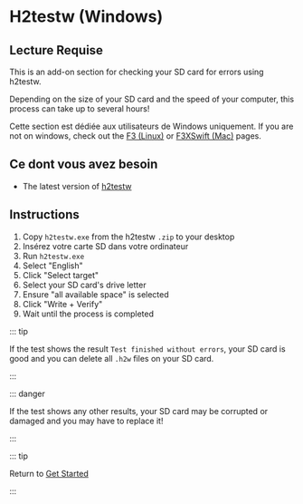 # H2testw (Windows)

## Lecture Requise

This is an add-on section for checking your SD card for errors using h2testw.

Depending on the size of your SD card and the speed of your computer, this process can take up to several hours!

Cette section est dédiée aux utilisateurs de Windows uniquement. If you are not on windows, check out the [F3 (Linux)](f3-\(linux\)) or [F3XSwift (Mac)](f3xswift-\(mac\)) pages.

## Ce dont vous avez besoin

- The latest version of [h2testw](https://www.heise.de/ct/Redaktion/bo/downloads/h2testw_1.4.zip)

## Instructions

1. Copy `h2testw.exe` from the h2testw `.zip` to your desktop
2. Insérez votre carte SD dans votre ordinateur
3. Run `h2testw.exe`
4. Select "English"
5. Click "Select target"
6. Select your SD card's drive letter
7. Ensure "all available space" is selected
8. Click "Write + Verify"
9. Wait until the process is completed

::: tip

If the test shows the result `Test finished without errors`, your SD card is good and you can delete all `.h2w` files on your SD card.

:::

::: danger

If the test shows any other results, your SD card may be corrupted or damaged and you may have to replace it!

:::

::: tip

Return to [Get Started](get-started)

:::

